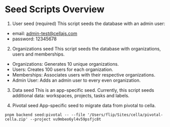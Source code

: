 
# Seed Scripts Overview

1. User seed (required)
This script seeds the database with an admin user:

* email: admin-test@cellajs.com
* password: 12345678

2. Organizations seed
This script seeds the database with organizations, users and memberships.

- Organizations: Generates 10 unique organizations.
- Users: Creates 100 users for each organization.
- Memberships: Associates users with their respective organizations.
- Admin User: Adds an admin user to every even organization.

3. Data seed
This is an app-specific seed. Currently, this script seeds additional data: workspaces, projects, tasks and labels.

4. Pivotal seed
App-specific seed to migrate data from pivotal to cella.

```
pnpm backend seed:pivotal -- --file '/Users/flip/Sites/cella/pivotal-cella.zip' --project vu9mbeo6yl4v59psfjc8t
```